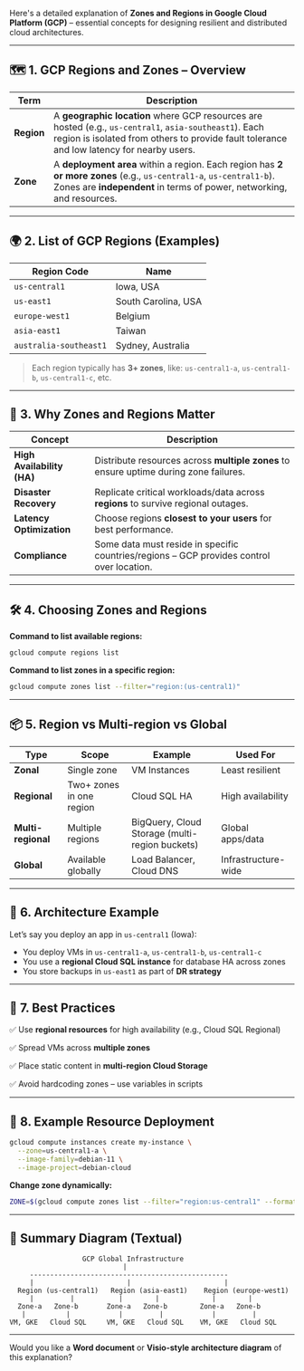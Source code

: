 Here's a detailed explanation of **Zones and Regions in Google Cloud Platform (GCP)** – essential concepts for designing resilient and distributed cloud architectures.

---

## 🗺️ **1. GCP Regions and Zones – Overview**

| Term       | Description                                                                                                                                                                                         |
| ---------- | --------------------------------------------------------------------------------------------------------------------------------------------------------------------------------------------------- |
| **Region** | A **geographic location** where GCP resources are hosted (e.g., `us-central1`, `asia-southeast1`). Each region is isolated from others to provide fault tolerance and low latency for nearby users. |
| **Zone**   | A **deployment area** within a region. Each region has **2 or more zones** (e.g., `us-central1-a`, `us-central1-b`). Zones are **independent** in terms of power, networking, and resources.        |

---

## 🌍 **2. List of GCP Regions (Examples)**

| Region Code            | Name                |
| ---------------------- | ------------------- |
| `us-central1`          | Iowa, USA           |
| `us-east1`             | South Carolina, USA |
| `europe-west1`         | Belgium             |
| `asia-east1`           | Taiwan              |
| `australia-southeast1` | Sydney, Australia   |

> Each region typically has **3+ zones**, like: `us-central1-a`, `us-central1-b`, `us-central1-c`, etc.

---

## 🧠 **3. Why Zones and Regions Matter**

| Concept                    | Description                                                                               |
| -------------------------- | ----------------------------------------------------------------------------------------- |
| **High Availability (HA)** | Distribute resources across **multiple zones** to ensure uptime during zone failures.     |
| **Disaster Recovery**      | Replicate critical workloads/data across **regions** to survive regional outages.         |
| **Latency Optimization**   | Choose regions **closest to your users** for best performance.                            |
| **Compliance**             | Some data must reside in specific countries/regions – GCP provides control over location. |

---

## 🛠️ **4. Choosing Zones and Regions**

**Command to list available regions:**

```bash
gcloud compute regions list
```

**Command to list zones in a specific region:**

```bash
gcloud compute zones list --filter="region:(us-central1)"
```

---

## 📦 **5. Region vs Multi-region vs Global**

| Type               | Scope                    | Example                                        | Used For            |
| ------------------ | ------------------------ | ---------------------------------------------- | ------------------- |
| **Zonal**          | Single zone              | VM Instances                                   | Least resilient     |
| **Regional**       | Two+ zones in one region | Cloud SQL HA                                   | High availability   |
| **Multi-regional** | Multiple regions         | BigQuery, Cloud Storage (multi-region buckets) | Global apps/data    |
| **Global**         | Available globally       | Load Balancer, Cloud DNS                       | Infrastructure-wide |

---

## 🔁 **6. Architecture Example**

Let’s say you deploy an app in `us-central1` (Iowa):

* You deploy VMs in `us-central1-a`, `us-central1-b`, `us-central1-c`
* You use a **regional Cloud SQL instance** for database HA across zones
* You store backups in `us-east1` as part of **DR strategy**

---

## 🧩 **7. Best Practices**

✅ Use **regional resources** for high availability (e.g., Cloud SQL Regional)

✅ Spread VMs across **multiple zones**

✅ Place static content in **multi-region Cloud Storage**

✅ Avoid hardcoding zones – use variables in scripts

---

## 📘 **8. Example Resource Deployment**

```bash
gcloud compute instances create my-instance \
  --zone=us-central1-a \
  --image-family=debian-11 \
  --image-project=debian-cloud
```

**Change zone dynamically:**

```bash
ZONE=$(gcloud compute zones list --filter="region:us-central1" --format="value(name)" | head -n1)
```

---

## 📌 Summary Diagram (Textual)

```
                  GCP Global Infrastructure
                            |
     -------------------------------------------------
     |                       |                       |
  Region (us-central1)   Region (asia-east1)    Region (europe-west1)
     |         |           |        |             |        |
  Zone-a   Zone-b       Zone-a   Zone-b        Zone-a   Zone-b
   |          |            |         |            |         |
VM, GKE   Cloud SQL     VM, GKE   Cloud SQL    VM, GKE   Cloud SQL
```

---

Would you like a **Word document** or **Visio-style architecture diagram** of this explanation?
